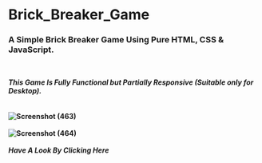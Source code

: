 # Brick_Breaker_Game
<h3><b>A Simple Brick Breaker Game Using Pure HTML, CSS & JavaScript.</i></b></h3>
<br>

<b><i>This Game Is <b>Fully Functional</b> but <b>Partially Responsive (Suitable only for Desktop).</i></b>
<br><br><br>
![Screenshot (463)](https://user-images.githubusercontent.com/85762282/185811841-00b116ce-bcf0-4206-a8d6-b1a7c91dc8b1.png)
<br><br>
![Screenshot (464)](https://user-images.githubusercontent.com/85762282/185811842-1df8d8ec-ddfc-4047-b564-2ed81ae04d21.png)
<br><br>
<a href="https://kanha412.github.io/Brick_Breaker_Game/" target="_blank" style="text-decoration:none;"><i><b>Have A Look By Clicking Here</b></i></a>
